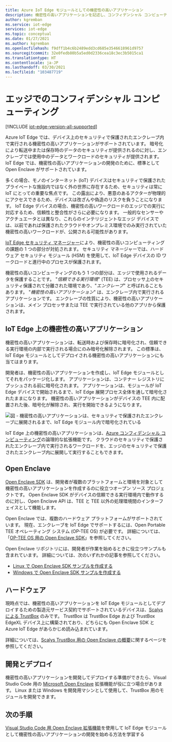 ```yaml
---
title: Azure IoT Edge モジュールとしての機密性の高いアプリケーション
description: 機密性の高いアプリケーションを記述し、コンフィデンシャル コンピューティングのために IoT Edge モジュールとしてそれらをデプロイするには、Open Enclave SDK と API を使用します
author: kgremban
ms.service: iot-edge
services: iot-edge
ms.topic: conceptual
ms.date: 01/27/2021
ms.author: kgremban
ms.openlocfilehash: f9dff1b4c6b2489edd3cd685e3546618961d9757
ms.sourcegitcommit: 32e0fedb80b5a5ed0d2336cea18c3ec3b5015ca1
ms.translationtype: HT
ms.contentlocale: ja-JP
ms.lasthandoff: 03/30/2021
ms.locfileid: "103487719"
---
```

# <a name="confidential-computing-at-the-edge"></a>エッジでのコンフィデンシャル コンピューティング

[!INCLUDE [iot-edge-version-all-supported](../../includes/iot-edge-version-all-supported.md)]

Azure IoT Edge では、デバイス上のセキュリティで保護されたエンクレーブ内で実行される機密性の高いアプリケーションがサポートされています。 暗号化により転送中または保存時のデータのセキュリティが提供されるのに対し、エンクレーブでは使用中のデータとワークロードのセキュリティが提供されます。 IoT Edge では、機密性の高いアプリケーションの開発のために、標準として Open Enclave がサポートされています。

多くの場合、モノのインターネット (IoT) デバイスはセキュリティで保護されたプライベートな施設内ではなく外の世界に存在するため、セキュリティは常に IoT にとっての重要な焦点です。 この露出により、悪意のあるアクターが物理的にアクセスできるため、デバイスは改ざんや偽造のリスクを負うことになります。 IoT Edge デバイスの場合、機密性の高いワークロードのエッジでの実行に対応するため、信頼性と整合性がさらに必要になります。 一般的なセンサーやアクチュエータとは異なり、これらのインテリジェントなエッジ デバイスでは、以前であれば保護されたクラウドやオンプレミス環境でのみ実行されていた機密性の高いワークロードが、公開される可能性があります。

[IoT Edge セキュリティ マネージャー](iot-edge-security-manager.md)により、機密性の高いコンピューティングの課題の 1 つの部分が対処されます。 セキュリティ マネージャーでは、ハードウェア セキュリティ モジュール (HSM) を使用して、IoT Edge デバイスの ID ワークロードと進行中のプロセスが保護されます。

機密性の高いコンピューティングのもう 1 つの部分は、エッジで使用されるデータを保護することです。 "*信頼できる実行環境*" (TEE) は、プロセッサ上のセキュリティ保護されて分離された環境であり、"*エンクレーブ*" と呼ばれることもあります。 "*機密性の高いアプリケーション*" は、エンクレーブ内で実行されるアプリケーションです。 エンクレーブの性質により、機密性の高いアプリケーションは、メイン プロセッサまたは TEE で実行されている他のアプリから保護されます。

## <a name="confidential-applications-on-iot-edge"></a>IoT Edge 上の機密性の高いアプリケーション

機密性の高いアプリケーションは、転送時および保存時に暗号化され、信頼できる実行環境の内部で実行される場合にのみ暗号化解除されます。 この標準は、IoT Edge モジュールとしてデプロイされる機密性の高いアプリケーションにも当てはまります。

開発者は、機密性の高いアプリケーションを作成し、IoT Edge モジュールとしてそれをパッケージ化します。 アプリケーションは、コンテナー レジストリにプッシュされる前に暗号化されます。 アプリケーションは、モジュールが IoT Edge デバイスで開始されるまで、IoT Edge 展開プロセス全体を通して暗号化されたままになります。 機密性の高いアプリケーションがデバイスの TEE 内に配置された後、暗号化が解除され、実行を開始できるようになります。

![図 - 機密性の高いアプリケーションは、セキュリティで保護されたエンクレーブに展開されるまで、IoT Edge モジュール内で暗号化されている](./media/deploy-confidential-applications/confidential-applications-encrypted.png)

IoT Edge 上の機密性の高いアプリケーションは、[Azure コンフィデンシャル コンピューティング](../confidential-computing/overview.md)の論理的な拡張機能です。 クラウドのセキュリティで保護されたエンクレーブ内で実行されるワークロードを、エッジのセキュリティで保護されたエンクレーブ内に展開して実行することもできます。

## <a name="open-enclave"></a>Open Enclave

[Open Enclave SDK](https://openenclave.io/sdk/) は、開発者が複数のプラットフォームと環境を対象として機密性の高いアプリケーションを作成するのに役立つオープン ソース プロジェクトです。 Open Enclave SDK がデバイスの信頼できる実行環境内で動作するのに対し、Open Enclave API は、TEE と TEE 以外の処理環境間のインターフェイスとして機能します。

Open Enclave では、複数のハードウェア プラットフォームがサポートされています。 現在、エンクレーブを IoT Edge でサポートするには、Open Portable TEE オペレーティング システム (OP-TEE OS) が必要です。 詳細については、「[OP-TEE OS 用の Open Enclave SDK](https://github.com/openenclave/openenclave/blob/master/docs/GettingStartedDocs/OP-TEE/Introduction.md)」を参照してください。

Open Enclave リポジトリには、開発者が作業を始めるときに役立つサンプルも含まれています。 詳細については、次のいずれかの記事を参照してください。

* [Linux で Open Enclave SDK サンプルを作成する](https://github.com/openenclave/openenclave/blob/master/samples/BuildSamplesLinux.md)
* [Windows で Open Enclave SDK サンプルを作成する](https://github.com/openenclave/openenclave/blob/master/samples/BuildSamplesWindows.md)

## <a name="hardware"></a>ハードウェア

現時点では、機密性の高いアプリケーションを IoT Edge モジュールとしてデプロイするための製造元サービス契約でサポートされているデバイスは、[Scalys による TrustBox](https://scalys.com/trustbox-industrial/) のみです。 TrustBox は TrustBox Edge および TrustBox EdgeXL デバイス上に構築されており、どちらにも Open Enclave SDK と Azure IoT Edge があらかじめ読み込まれています。

詳細については、[Scalys TrustBox 用の Open Enclave の概要](https://aka.ms/scalys-trustbox-edge-get-started)に関するページを参照してください。

## <a name="develop-and-deploy"></a>開発とデプロイ

機密性の高いアプリケーションを開発してデプロイする準備ができたら、Visual Studio Code 用の [Microsoft Open Enclave](https://marketplace.visualstudio.com/items?itemName=ms-iot.msiot-vscode-openenclave) 拡張機能が役に立つ場合があります。 Linux または Windows を開発用マシンとして使用して、TrustBox 用のモジュールを開発できます。

## <a name="next-steps"></a>次の手順

[Visual Studio Code 用 Open Enclave 拡張機能](https://github.com/openenclave/openenclave/tree/master/devex/vscode-extension)を使用して IoT Edge モジュールとして機密性の高いアプリケーションの開発を始める方法を学習する
